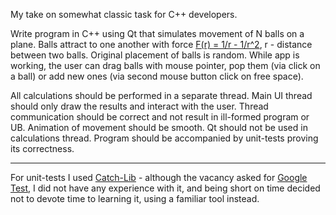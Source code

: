 My take on somewhat classic task for C++ developers.

Write program in C++ using Qt that simulates movement of N balls on a plane. Balls attract to one another with force [F(r) = 1/r - 1/r^2](http://www.wolframalpha.com/input/?i=1%2Fr+-+1%2Fr%5E2), r - distance between two balls. Original placement of balls is random. While app is working, the user can drag balls with mouse pointer, pop them (via click on a ball) or add new ones (via second mouse button click on free space).

All calculations should be performed in a separate thread. Main UI thread should only draw the results and interact with the user. Thread communication should be correct and not result in ill-formed program or UB. Animation of movement should be smooth. Qt should not be used in calculations thread. Program should be accompanied by unit-tests proving its correctness.

---

For unit-tests I used [Catch-Lib](http://github.com/philsquared/catch) - although the vacancy asked for [Google Test](https://github.com/google/googletest), I did not have any experience with it, and being short on time decided not to devote time to learning it, using a familiar tool instead.